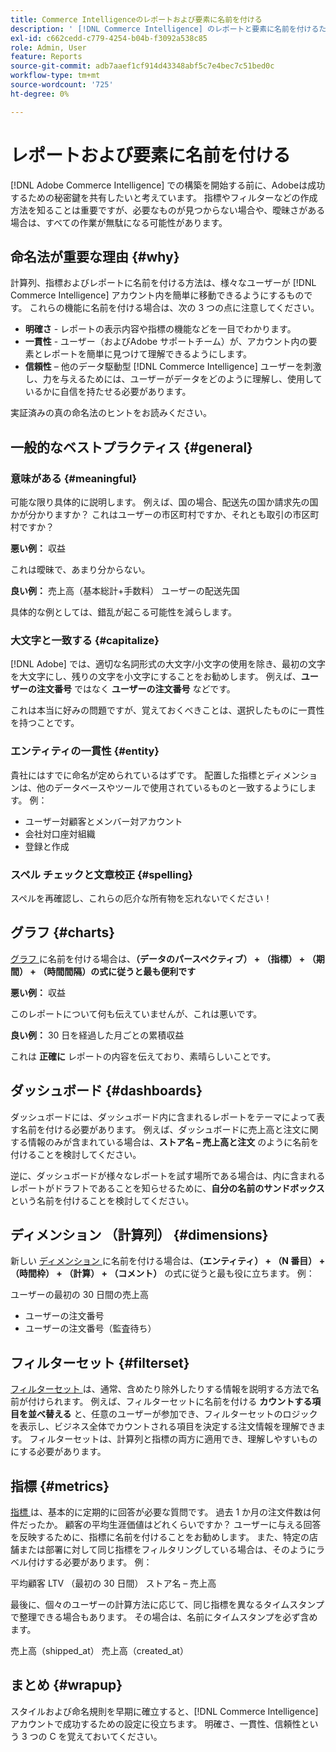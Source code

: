 ```yaml
---
title: Commerce Intelligenceのレポートおよび要素に名前を付ける
description: ' [!DNL Commerce Intelligence] のレポートと要素に名前を付けるためのベストプラクティスについて説明します。'
exl-id: c662cedd-c779-4254-b04b-f3092a538c85
role: Admin, User
feature: Reports
source-git-commit: adb7aaef1cf914d43348abf5c7e4bec7c51bed0c
workflow-type: tm+mt
source-wordcount: '725'
ht-degree: 0%

---
```


# レポートおよび要素に名前を付ける

[!DNL Adobe Commerce Intelligence] での構築を開始する前に、Adobeは成功するための秘密鍵を共有したいと考えています。 指標やフィルターなどの作成方法を知ることは重要ですが、必要なものが見つからない場合や、曖昧さがある場合は、すべての作業が無駄になる可能性があります。

## 命名法が重要な理由 {#why}

計算列、指標およびレポートに名前を付ける方法は、様々なユーザーが [!DNL Commerce Intelligence] アカウント内を簡単に移動できるようにするものです。 これらの機能に名前を付ける場合は、次の 3 つの点に注意してください。

* **明確さ** - レポートの表示内容や指標の機能などを一目でわかります。
* **一貫性** - ユーザー（およびAdobe サポートチーム）が、アカウント内の要素とレポートを簡単に見つけて理解できるようにします。
* **信頼性** – 他のデータ駆動型 [!DNL Commerce Intelligence] ユーザーを刺激し、力を与えるためには、ユーザーがデータをどのように理解し、使用しているかに自信を持たせる必要があります。

実証済みの真の命名法のヒントをお読みください。

## 一般的なベストプラクティス {#general}

### 意味がある {#meaningful}

可能な限り具体的に説明します。 例えば、国の場合、配送先の国か請求先の国かが分かりますか？ これはユーザーの市区町村ですか、それとも取引の市区町村ですか？

**悪い例：**
収益

これは曖昧で、あまり分からない。

**良い例：**
売上高（基本総計+手数料）
ユーザーの配送先国

具体的な例としては、錯乱が起こる可能性を減らします。

### 大文字と一致する {#capitalize}

[!DNL Adobe] では、適切な名詞形式の大文字/小文字の使用を除き、最初の文字を大文字にし、残りの文字を小文字にすることをお勧めします。 例えば、**ユーザーの注文番号** ではなく **ユーザーの注文番号** などです。

これは本当に好みの問題ですが、覚えておくべきことは、選択したものに一貫性を持つことです。

### エンティティの一貫性 {#entity}

貴社にはすでに命名が定められているはずです。 配置した指標とディメンションは、他のデータベースやツールで使用されているものと一致するようにします。 例：

* ユーザー対顧客とメンバー対アカウント
* 会社対口座対組織
* 登録と作成

### スペル チェックと文章校正 {#spelling}

スペルを再確認し、これらの厄介な所有物を忘れないでください！

## グラフ {#charts}

[ グラフ ](../tutorials/using-visual-report-builder.md) に名前を付ける場合は、**（データのパースペクティブ） + （指標） + （期間） + （時間間隔）の式に従うと最も便利です**

**悪い例：**
収益

このレポートについて何も伝えていませんが、これは悪いです。

**良い例：**
30 日を経過した月ごとの累積収益

これは **正確に** レポートの内容を伝えており、素晴らしいことです。

## ダッシュボード {#dashboards}

ダッシュボードには、ダッシュボード内に含まれるレポートをテーマによって表す名前を付ける必要があります。 例えば、ダッシュボードに売上高と注文に関する情報のみが含まれている場合は、**ストア名 – 売上高と注文** のように名前を付けることを検討してください。

逆に、ダッシュボードが様々なレポートを試す場所である場合は、内に含まれるレポートがドラフトであることを知らせるために、**自分の名前のサンドボックス** という名前を付けることを検討してください。

## ディメンション （計算列） {#dimensions}

新しい [ ディメンション ](../data-analyst/data-warehouse-mgr/creating-calculated-columns.md) に名前を付ける場合は、**（エンティティ） + （N 番目） + （時間枠） + （計算） + （コメント）** の式に従うと最も役に立ちます。 例：

ユーザーの最初の 30 日間の売上高
* ユーザーの注文番号
* ユーザーの注文番号（監査待ち）

## フィルターセット {#filterset}

[ フィルターセット ](../data-user/reports/ess-manage-data-filters.md) は、通常、含めたり除外したりする情報を説明する方法で名前が付けられます。 例えば、フィルターセットに名前を付ける **カウントする項目を並べ替える** と、任意のユーザーが参加でき、フィルターセットのロジックを表示し、ビジネス全体でカウントされる項目を決定する注文情報を理解できます。 フィルターセットは、計算列と指標の両方に適用でき、理解しやすいものにする必要があります。

## 指標 {#metrics}

[ 指標 ](../data-user/reports/ess-manage-data-metrics.md) は、基本的に定期的に回答が必要な質問です。 過去 1 か月の注文件数は何件だったか。 顧客の平均生涯価値はどれくらいですか？ ユーザーに与える回答を反映するために、指標に名前を付けることをお勧めします。 また、特定の店舗または部署に対して同じ指標をフィルタリングしている場合は、そのようにラベル付けする必要があります。 例：

平均顧客 LTV （最初の 30 日間）
ストア名 – 売上高

最後に、個々のユーザーの計算方法に応じて、同じ指標を異なるタイムスタンプで整理できる場合もあります。 その場合は、名前にタイムスタンプを必ず含めます。

売上高（shipped\_at）
売上高（created\_at）

## まとめ {#wrapup}

スタイルおよび命名規則を早期に確立すると、[!DNL Commerce Intelligence] アカウントで成功するための設定に役立ちます。 明確さ、一貫性、信頼性という 3 つの C を覚えておいてください。
